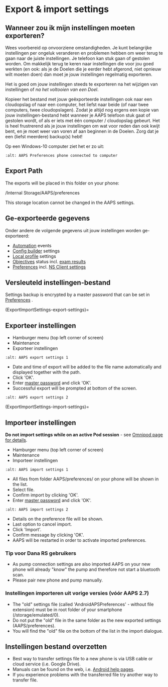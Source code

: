 # Export & import settings

## Wanneer zou ik mijn instellingen moeten exporteren?

Wees voorbereid op onvoorziene omstandigheden. Je kunt belangrijke instellingen per ongeluk veranderen en problemen hebben om weer terug te gaan naar de juiste instellingen. Je telefoon kan stuk gaan of gestolen worden. Om makkelijk terug te keren naar instellingen die voor jou goed werkten (en ook: als je de Doelen die je eerder hebt afgerond, niet opnieuw wilt moeten doen) dan moet je jouw instellingen regelmatig exporteren.

Het is goed om jouw instellingen steeds te exporteren na het wijzigen van instellingen of *na het voltooien van een Doel*.

Kopieer het bestand met jouw geëxporteerde instellingen ook naar een cloudopslag of naar een computer, het liefst naar beide (of naar twee computers, twee cloudopslagen). Zodat je altijd nog ergens een kopie van jouw instellingen-bestand hebt wanneer je AAPS telefoon stuk gaat of gestolen wordt, of als er iets met één computer / cloudopslag gebeurt. Het is heel frustrerend als je jouw instellingen om wat voor reden dan ook kwijt bent, en je moet weer van voren af aan beginnen in de Doelen. Zorg dat je een (liefst meerdere) backup(s) hebt!

Op een Windows-10 computer ziet het er zo uit:

```{image} ../images/AAPS_ExImportSettingsWin.png
:alt: AAPS Preferences phone connected to computer
```

## Export Path
The exports will be placed in this folder on your phone:

/Internal Storage/AAPS/preferences

This storage location cannot be changed in the AAPS settings.

## Ge-exporteerde gegevens

Onder andere de volgende gegevens uit jouw instellingen worden ge-exporteerd:

- [Automation](../Usage/Automation.md) events
- [Config builder](../Configuration/Config-Builder.md) settings
- [Local profile](Config-Builder-local-profile) settings
- [Objectives](../Usage/Objectives.md) status incl. [exam results](Objectives-objective-3-prove-your-knowledge)
- [Preferences](../Configuration/Preferences.md) incl. [NS Client settings](Preferences-nsclient)

## Versleuteld instellingen-bestand

Settings backup is encrypted by a master password that can be set in [Preferences](Preferences-master-password) .

(ExportImportSettings-export-settings)=
## Exporteer instellingen

- Hamburger menu (top left corner of screen)
- Maintenance
- Exporteer instellingen

```{image} ../images/AAPS_ExportSettings1.png
:alt: AAPS export settings 1
```

- Date and time of export will be added to the file name automatically and displayed together with the path.
- Click 'OK'.
- Enter [master password](Preferences-master-password) and click 'OK'.
- Successful export will be prompted at bottom of the screen.

```{image} ../images/AAPS_ExportSettings2.png
:alt: AAPS export settings 2
```

(ExportImportSettings-import-settings)=
## Importeer instellingen

**Do not import settings while on an active Pod session** - see [Omnipod page for details](OmnipodEros-import-settings-from-previous-aaps).

- Hamburger menu (top left corner of screen)
- Maintenance
- Importeer instellingen

```{image} ../images/AAPS_ImportSettings1.png
:alt: AAPS import settings 1
```

- All files from folder AAPS/preferences/ on your phone will be shown in the list.
- Select file.
- Confirm import by clicking 'OK'.
- Enter [master password](Preferences-master-password) and click 'OK'.

```{image} ../images/AAPS_ImportSettings2.png
:alt: AAPS import settings 2
```

- Details on the preference file will be shown.
- Last option to cancel import.
- Click 'Import'.
- Confirm message by clicking 'OK'.
- AAPS will be restarted in order to activate imported preferences.

### Tip voor Dana RS gebruikers

- As pump connection settings are also imported AAPS on your new phone will already "know" the pump and therefore not start a bluetooth scan.
- Please pair new phone and pump manually.

### Instellingen importeren uit vorige versies (vóór AAPS 2.7)

- The "old" settings file (called 'AndroidAPSPreferences' - without file extension) must be in root folder of your smartphone (/storage/emulated/0).
- Do not put the "old" file in the same folder as the new exported settings (AAPS/preferences).
- You will find the "old" file on the bottom of the list in the import dialogue.

## Instellingen bestand overzetten

- Best way to transfer settings file to a new phone is via USB cable or cloud service (i.e. Google Drive).
- Manuals can be found on the web, i.e. [Android help pages](https://support.google.com/android/answer/9064445?hl=en).
- If you experience problems with the transferred file try another way to transfer file.
